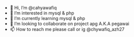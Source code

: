 - 👋 Hi, I’m @cahyawafiq
- 👀 I’m interested in mysql & php
- 🌱 I’m currently learning mysql & php
- 💞️ I’m looking to collaborate on project apg A.K.A pegawai
- 📫 How to reach me please call or ig @chywafiq_azh27

<!---
cahyawafiq/cahyawafiq is a ✨ special ✨ repository because its `README.md` (this file) appears on your GitHub profile.
You can click the Preview link to take a look at your changes.
--->
